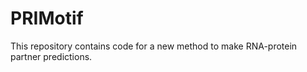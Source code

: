 PRIMotif
========

This repository contains code for a new method to make RNA-protein partner predictions.
